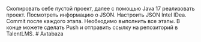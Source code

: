 Скопировать себе пустой проект, далее с помощью Java 17 реализовать проект. 
Посмотреть информацию о JSON.
Настроить JSON Intel IDea.
Commit после каждого этапа. 
Необходимо выполнить все этапы. 
В конце можете сделать Push и отправить ссылку на репозиторий в TalentLMS.
#   A v t a b a z a  
 